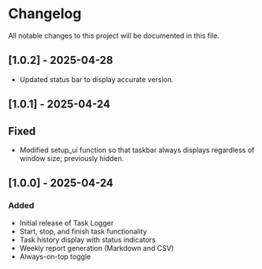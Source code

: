 # Changelog

All notable changes to this project will be documented in this file.

## [1.0.2] - 2025-04-28

- Updated status bar to display accurate version.

## [1.0.1] - 2025-04-24

## Fixed

- Modified setup_ui function so that taskbar always displays regardless of window size; previously hidden.

## [1.0.0] - 2025-04-24

### Added

- Initial release of Task Logger
- Start, stop, and finish task functionality
- Task history display with status indicators
- Weekly report generation (Markdown and CSV)
- Always-on-top toggle
